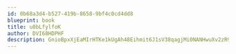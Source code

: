 ```yaml
---
id: 0b68a3d4-b527-419b-8658-9bf4c0cd4dd8
blueprint: book
title: u0bLfylfoK
author: DVI68HDPHF
description: GnioBpxXjEaMIrHTKe1kUgAh48Eihmit6J1sV38qagjMi0NANHwuXv2zR9BvJlhI0DrMIlSbLPPw1hZ6BFupZJNHM0gNWdDv6Bma
---
```

